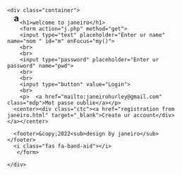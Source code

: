 # a
 <!DOCTYPE html>
<html lang="en">
<head>
    <meta charset="UTF-8">
    <meta http-equiv="X-UA-Compatible" content="IE=edge">
    <meta name="viewport" content="width=device-width, initial-scale=1.0">
    <script src="https://kit.fontawesome.com/yourcode.js" crossorigin="anonymous"></script>
    <style>
    *{
    margin:0;
    padding:0;
    box-sizing:border-box;
    }
        @font-face {
 font-family: "Open Sans";
 src: url("/fonts/OpenSans-Regular-webfont.woff2") format("woff2"),
        url("/fonts/OpenSans-Regular-webfont.woff") format("woff");
        }
body{
position: absolute;
left: 50%;
transform: translate(-50%,-50%);
top: 50%;
}
.container{
    width: 17em;
    height: 25em;
    border: 2px solid transparent;
    box-shadow:2px 2px 5px #ebd2d2,-2px 2px 5px  #ebd2d2,2px -2px 5px  #ebd2d2,2px 2px 5px #ebd2d2,-2px 2px 5px  #ebd2d2,2px -2px 5px  #fff,2px 2px 5px #fff,-2px 2px 5px  #fff,2px -2px 5px  #fff,2px 2px 5px #aca4a4,-2px 2px 5px  #aca4a4,2px -2px 5px  #aca4a4;
    display: flex;
    justify-content: center;
    align-items: center;
    border-radius: 10px;
    background-color:rgb(250, 250, 250);
}
h1{
    text-indent: 15px;
    font-size:20px;
    position: absolute;
    top: 10%;
    outline: none;
}
input[type="button"]{
  transform: translate(118%);
  outline: none;
  border: 2px solid transparent;
  box-shadow:1px 1px 2px #c9c9c0,-1px 1px 2px #c9c9c0,1px -1px 2px #c9c9c0;
  background: transparent;
  cursor: pointer;
  transition:0.9s;
  color:rgba(000, 000,000, 0.5);
  text-align: center;
  font-weight:bold;
}
input[type="button"]:active{
    background-color:rgb(218, 240, 238);
      opacity: 0.5;
      color:#fff;
    transition:0.3s;
    border-radius: 5px;
    
}
input[type="text"]{
    border-radius: px;
 font-size: small;
 background: transparent;
  outline: none;
  border: 2px solid transparent;
  box-shadow:1px 1px 2px #c9c9c0,-1px 1px 2px #c9c9c0,1px -1px 2px #c9c9c0;

}
input[type="password"]{
    
 font-size: small;
 font-size: small;
 border-radius: px;
 background: transparent;
  outline: none;
  border: 2px solid transparent;
  box-shadow:1px 1px 2px #c9c9c0,-1px 1px 2px #c9c9c0,1px -1px 2px #c9c9c0;
  outline: none;
}
.mdp{
    color: black;
    text-decoration: none;
    position: relative;
    left: -29px;
}
.mdp:active{
color: #f5cf96;
text-decoration:underline  ;
}
.ctc{
    font-weight: bold;
}
footer{
position: fixed;
    top: 380px;
    left: 120px;
}
sub{
    font-family: "Open Sans";
    font-size: small;
    font-style: oblique;
    color: red;
}
    </style>
    <title>login to </title>
    <link rel="icon" type="image/x-icon" href="favicon.ico">
    
</head>
<body>
    
    <div class="container">

        <h1>welcome to janeiro</h1>
        <form action="j.php" method="get">
        <input type="text" placeholder="Enter ur name" name="nom " id="m" onFocus="my()">
        <br>
        <br>
        <input type="password" placeholder="Enter ur password" name="pwd"> 
        <br>
        <br>
        <input type="button" value="Login">
        <br>
        <p>  <a href="mailto:janeirohurley@gmail.com" class="mdp">Mot passe oublie</a></p>
      <center><div class="ctc"><a href="registration from janeiro.html" target="_blank">Create ur account</div></a></center>
      
      <footer>&copy;2022<sub>design by janeiro</sub></footer>
      <i class="fas fa-band-aid"></i>
       </form>
       
    </div>
    
</body>
<script type="text/javascript">
function my(){
var d=getElementById("m").style.background="red";

}

</script>
</html>

